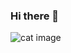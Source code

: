 ### Hi there 👋

<!--
**niyara-muradova/niyara-muradova** is a ✨ _special_ ✨ repository because its `README.md` (this file) appears on your GitHub profile.

- 🌱 I’m currently learning Biomedical Engineering and looking for good courses and 
- ⚡ Fun fact: love cats
-->

![cat image](https://miro.medium.com/max/640/0*yYHNI8pIsLlIpRgs.gif)
